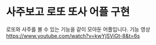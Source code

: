 # 사주보고 로또 또사 어플 구현
로또와 사주를 볼 수 있는 기능을 같이 모아둔 어플입니다.
기능 영상 https://www.youtube.com/watch?v=kwYjSViGt-8&t=6s
